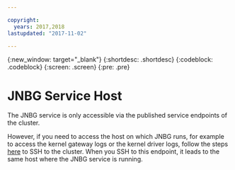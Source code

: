 ```yaml
---

copyright:
  years: 2017,2018
lastupdated: "2017-11-02"

---
```


<!-- Attribute definitions -->
{:new_window: target="_blank"}
{:shortdesc: .shortdesc}
{:codeblock: .codeblock}
{:screen: .screen}
{:pre: .pre}

# JNBG Service Host

The JNBG service is only accessible via the published service endpoints of the cluster.

However, if you need to access the host on which JNBG runs, for example to access the kernel gateway logs or the kernel driver logs, follow the steps [here](./Connect-using-SSH.html) to SSH to the cluster. When you SSH to this endpoint, it leads to the same host where the JNBG service is running.
